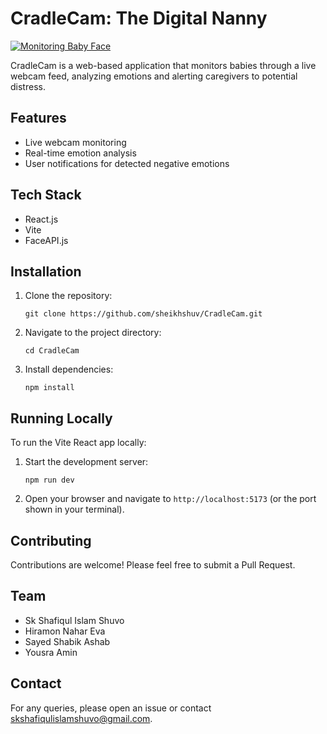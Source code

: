 # CradleCam: The Digital Nanny

[![Monitoring Baby Face](https://img.youtube.com/vi/VIDEO_ID/0.jpg)](https://www.youtube.com/watch?v=VIDEO_ID "Monitoring Baby Face - YouTube")

CradleCam is a web-based application that monitors babies through a live webcam feed, analyzing emotions and alerting caregivers to potential distress.

## Features

- Live webcam monitoring
- Real-time emotion analysis
- User notifications for detected negative emotions

## Tech Stack

- React.js
- Vite
- FaceAPI.js

## Installation

1. Clone the repository:
   ```
   git clone https://github.com/sheikhshuv/CradleCam.git
   ```
2. Navigate to the project directory:
   ```
   cd CradleCam
   ```
3. Install dependencies:
   ```
   npm install
   ```

## Running Locally

To run the Vite React app locally:

1. Start the development server:
   ```
   npm run dev
   ```
2. Open your browser and navigate to `http://localhost:5173` (or the port shown in your terminal).

## Contributing

Contributions are welcome! Please feel free to submit a Pull Request.


## Team

- Sk Shafiqul Islam Shuvo
- Hiramon Nahar Eva
- Sayed Shabik Ashab
- Yousra Amin

## Contact

For any queries, please open an issue or contact [skshafiqulislamshuvo@gmail.com](mailto:skshafiqulislamshuvo@gmail.com).